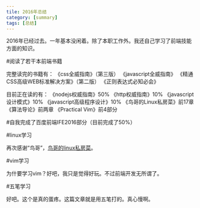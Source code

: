 ```yaml
---
tile: 2016年总结
category: [summary]
tags: [总结]
---
```


2016年已经过去。一年基本没闲着。除了本职工作外。我还自己学习了前端技能方面的知识。

#阅读了若干本前端书籍

完整读完的书籍有：
《css全威指南》（第三版）
《javascript全威指南》
《精通CSS高级WEB标准解决方案》（第二版）
《正则表达式必知必会》

目前正在读的有：
《nodejs权威指南》50%
《http权威指南》10%
《javascript设计模式》10%
《javascript高级程序设计》10%
《鸟哥的Linux私房菜》前17章
《算法导论》前两章
《Practical Vim》前4部分

#自我完成了百度前端IFE2016部分（目前完成了50%）

#linux学习

再次感谢“鸟哥”，[鸟哥的linux私房菜](http://linux.vbird.org/)。

#vim学习

为什要学习vim？好吧，我只是觉得好玩。不过前端开发无所谓了。

#五笔学习

好吧。这个是真的蛋疼。这篇文章就是用五笔打的。真心慢啊。



